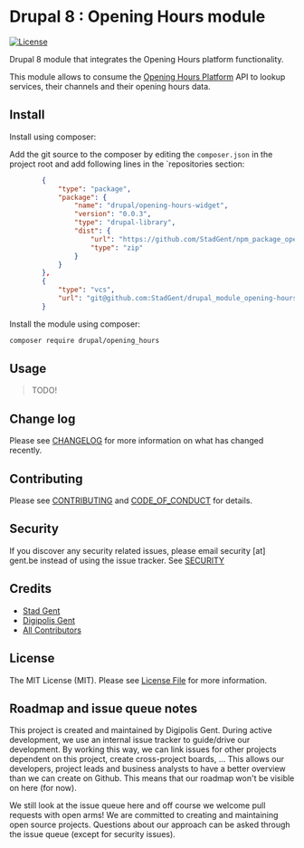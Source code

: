 # Drupal 8 : Opening Hours module

[![License][ico-license]][link-license]

Drupal 8 module that integrates the Opening Hours platform functionality.

This module allows to consume the [Opening Hours Platform] API to lookup
services, their channels and their opening hours data.

## Install

Install using composer:

Add the git source to the composer by editing the `composer.json` in the project
root and add following lines in the `repositories section:

```json
        {
            "type": "package",
            "package": {
                "name": "drupal/opening-hours-widget",
                "version": "0.0.3",
                "type": "drupal-library",
                "dist": {
                    "url": "https://github.com/StadGent/npm_package_opening-hours-widget/releases/download/v0.0.3/opening-hours-widget.zip",
                    "type": "zip"
                }
            }
        },
        {
            "type": "vcs",
            "url": "git@github.com:StadGent/drupal_module_opening-hours.git"
        }
```

Install the module using composer:

```bash
composer require drupal/opening_hours
```

## Usage

> TODO!

## Change log

Please see [CHANGELOG](CHANGELOG.md) for more information on what has changed
recently.

## Contributing

Please see [CONTRIBUTING](CONTRIBUTING.md)
and [CODE_OF_CONDUCT](CODE_OF_CONDUCT.md) for details.

## Security

If you discover any security related issues, please email security [at] gent.be
instead of using the issue tracker. See [SECURITY](SECURITY.md)

## Credits

- [Stad Gent][link-author-stadgent]
- [Digipolis Gent][link-author-digipolisgent]
- [All Contributors][link-contributors]

## License

The MIT License (MIT). Please see [License File][link-license] for more
information.

## Roadmap and issue queue notes

This project is created and maintained by Digipolis Gent. During active
development, we use an internal issue tracker to guide/drive our development.
By working this way, we can link issues for other projects dependent on this
project, create cross-project boards, ... This allows our developers, project
leads and business analysts to have a better overview than we can create on
Github. This means that our roadmap won't be visible on here (for now).

We still look at the issue queue here and off course we welcome pull requests
with open arms! We are committed to creating and maintaining open source
projects. Questions about our approach can be asked through the issue queue
(except for security issues).

[ico-license]: https://img.shields.io/github/license/StadGent/drupal_module_opening-hours.svg?style=flat-square

[link-license]: LICENSE.md
[link-author-stadgent]: https://github.com/stadgent
[link-author-digipolisgent]: https://github.com/digipolisgent
[link-contributors]: ../../contributors
[Opening Hours platform]: https://github.com/StadGent/laravel_site_opening-hours
